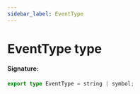 ```yaml
---
sidebar_label: EventType
---
```


# EventType type

#### Signature:

```typescript
export type EventType = string | symbol;
```
